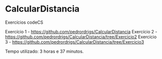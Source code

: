 # CalcularDistancia
Exercícios codeCS

Exercício 1 - https://github.com/pedrordrigs/CalcularDistancia
Exercício 2 - https://github.com/pedrordrigs/CalcularDistancia/tree/Exercicio2
Exercício 3 - https://github.com/pedrordrigs/CalcularDistancia/tree/Exercicio3

Tempo utilizado: 3 horas e 37 minutos.
